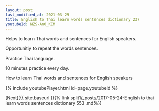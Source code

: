 ```yaml
---
layout: post
last_modified_at: 2021-03-29
title: English to Thai learn words sentences dictionary 237 
youtubeId: NZS-An0_KIM
---
```

 
 
Helps to learn Thai words and sentences for English speakers.

Opportunitiy to repeat the words sentences. 

Practice Thai language. 
 
10 minutes practice every day. 
 
How to learn Thai words and sentences for English speakers 
 
{% include youtubePlayer.html id=page.youtubeId %}
 
 
[Next]({{ site.baseurl }}{% link  split1/_posts/2017-05-24-English to thai learn words sentences dictionary 553 .md%})
 

